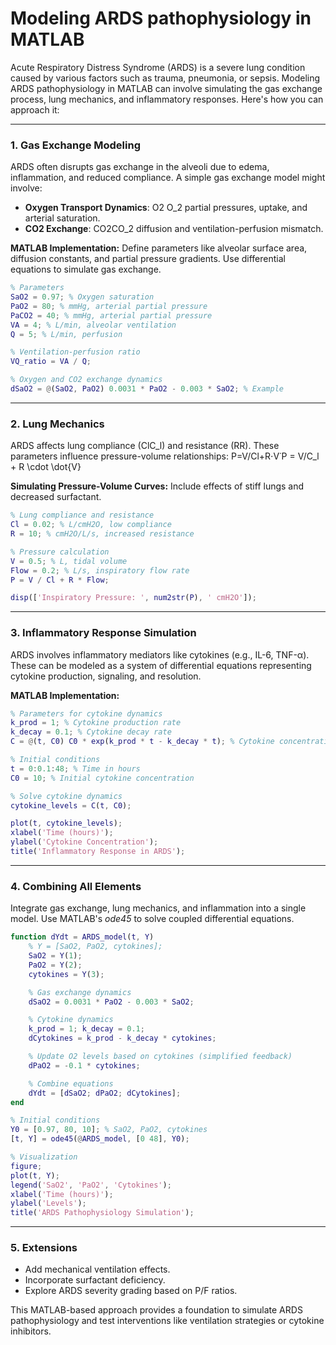 # Modeling ARDS pathophysiology in MATLAB

Acute Respiratory Distress Syndrome (ARDS) is a severe lung condition caused by various factors such as trauma, pneumonia, or sepsis. Modeling ARDS pathophysiology in MATLAB can involve simulating the gas exchange process, lung mechanics, and inflammatory responses. Here's how you can approach it:

------

### **1. Gas Exchange Modeling**

ARDS often disrupts gas exchange in the alveoli due to edema, inflammation, and reduced compliance. A simple gas exchange model might involve:

- **Oxygen Transport Dynamics**: O2 O_2 partial pressures, uptake, and arterial saturation.
- **CO2 Exchange**: CO2CO_2 diffusion and ventilation-perfusion mismatch.

**MATLAB Implementation:** Define parameters like alveolar surface area, diffusion constants, and partial pressure gradients. Use differential equations to simulate gas exchange.

```matlab
% Parameters
SaO2 = 0.97; % Oxygen saturation
PaO2 = 80; % mmHg, arterial partial pressure
PaCO2 = 40; % mmHg, arterial partial pressure
VA = 4; % L/min, alveolar ventilation
Q = 5; % L/min, perfusion

% Ventilation-perfusion ratio
VQ_ratio = VA / Q;

% Oxygen and CO2 exchange dynamics
dSaO2 = @(SaO2, PaO2) 0.0031 * PaO2 - 0.003 * SaO2; % Example
```

------

### **2. Lung Mechanics**

ARDS affects lung compliance (ClC_l) and resistance (RR). These parameters influence pressure-volume relationships: P=V/Cl+R⋅V˙P = V/C_l + R \cdot \dot{V}

**Simulating Pressure-Volume Curves:** Include effects of stiff lungs and decreased surfactant.

```matlab
% Lung compliance and resistance
Cl = 0.02; % L/cmH2O, low compliance
R = 10; % cmH2O/L/s, increased resistance

% Pressure calculation
V = 0.5; % L, tidal volume
Flow = 0.2; % L/s, inspiratory flow rate
P = V / Cl + R * Flow;

disp(['Inspiratory Pressure: ', num2str(P), ' cmH2O']);
```

------

### **3. Inflammatory Response Simulation**

ARDS involves inflammatory mediators like cytokines (e.g., IL-6, TNF-α). These can be modeled as a system of differential equations representing cytokine production, signaling, and resolution.

**MATLAB Implementation:**

```matlab
% Parameters for cytokine dynamics
k_prod = 1; % Cytokine production rate
k_decay = 0.1; % Cytokine decay rate
C = @(t, C0) C0 * exp(k_prod * t - k_decay * t); % Cytokine concentration

% Initial conditions
t = 0:0.1:48; % Time in hours
C0 = 10; % Initial cytokine concentration

% Solve cytokine dynamics
cytokine_levels = C(t, C0);

plot(t, cytokine_levels);
xlabel('Time (hours)');
ylabel('Cytokine Concentration');
title('Inflammatory Response in ARDS');
```

------

### **4. Combining All Elements**

Integrate gas exchange, lung mechanics, and inflammation into a single model. Use MATLAB's *ode45* to solve coupled differential equations.

```matlab
function dYdt = ARDS_model(t, Y)
    % Y = [SaO2, PaO2, cytokines];
    SaO2 = Y(1);
    PaO2 = Y(2);
    cytokines = Y(3);

    % Gas exchange dynamics
    dSaO2 = 0.0031 * PaO2 - 0.003 * SaO2;

    % Cytokine dynamics
    k_prod = 1; k_decay = 0.1;
    dCytokines = k_prod - k_decay * cytokines;

    % Update O2 levels based on cytokines (simplified feedback)
    dPaO2 = -0.1 * cytokines;

    % Combine equations
    dYdt = [dSaO2; dPaO2; dCytokines];
end

% Initial conditions
Y0 = [0.97, 80, 10]; % SaO2, PaO2, cytokines
[t, Y] = ode45(@ARDS_model, [0 48], Y0);

% Visualization
figure;
plot(t, Y);
legend('SaO2', 'PaO2', 'Cytokines');
xlabel('Time (hours)');
ylabel('Levels');
title('ARDS Pathophysiology Simulation');
```

------

### **5. Extensions**

- Add mechanical ventilation effects.
- Incorporate surfactant deficiency.
- Explore ARDS severity grading based on P/F ratios.

This MATLAB-based approach provides a foundation to simulate ARDS pathophysiology and test interventions like ventilation strategies or cytokine inhibitors.